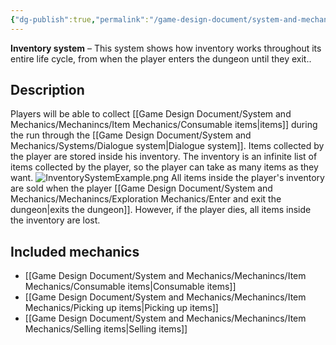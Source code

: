 ```yaml
---
{"dg-publish":true,"permalink":"/game-design-document/system-and-mechanics/systems/inventory-system/"}
---
```


**Inventory system** – This system shows how inventory works throughout its entire life cycle, from when the player enters the dungeon until they exit..

## Description
Players will be able to collect [[Game Design Document/System and Mechanics/Mechanincs/Item Mechanics/Consumable items\|items]] during the run through the [[Game Design Document/System and Mechanics/Systems/Dialogue system\|Dialogue system]]. Items collected by the player are stored inside his inventory.
The inventory is an infinite list of items collected by the player, so the player can take as many items as they want.
![InventorySystemExample.png](/img/user/Game%20Design%20Document/Images/InventorySystemExample.png)
All items inside the player's inventory are sold when the player [[Game Design Document/System and Mechanics/Mechanincs/Exploration Mechanics/Enter and exit the dungeon\|exits the dungeon]]. However, if the player dies, all items inside the inventory are lost.

## Included mechanics
- [[Game Design Document/System and Mechanics/Mechanincs/Item Mechanics/Consumable items\|Consumable items]]
- [[Game Design Document/System and Mechanics/Mechanincs/Item Mechanics/Picking up items\|Picking up items]]
- [[Game Design Document/System and Mechanics/Mechanincs/Item Mechanics/Selling items\|Selling items]]
